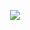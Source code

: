 <p align="center">
  <img src="https://pixabay.com/photos/evening-twilight-ireland-landscape-1038148/?text=Hey Everyone!🦆&animation=fadeIn&type=waving&color=gradient&height=100"/>
</p>
